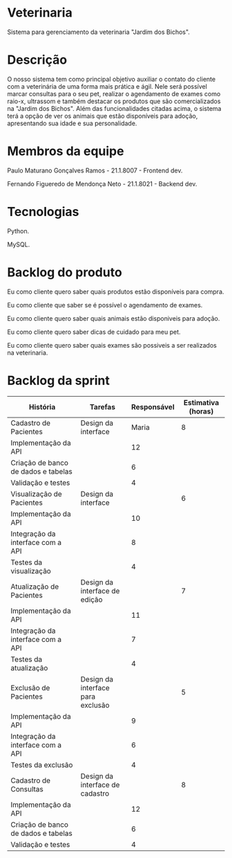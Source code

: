 # Veterinaria

Sistema para gerenciamento da veterinaria "Jardim dos Bichos".

# Descrição

O nosso sistema tem como principal objetivo auxiliar o contato do cliente com a veterinária de uma forma mais prática e ágil.
Nele será possível marcar consultas para o seu pet, realizar o agendamento de exames como raio-x, ultrassom e também destacar os produtos que são comercializados na "Jardim dos Bichos".
Além das funcionalidades citadas acima, o sistema terá a opção de ver os animais que estão disponíveis para adoção, apresentando sua idade e sua personalidade.

# Membros da equipe

Paulo Maturano Gonçalves Ramos - 21.1.8007 - Frontend dev.
<p>Fernando Figueredo de Mendonça Neto - 21.1.8021 - Backend dev.

# Tecnologias

Python.
<p>MySQL.

# Backlog do produto

Eu como cliente quero saber quais produtos estão disponíveis para compra.
<p> Eu como cliente que saber se é possível o agendamento de exames.
<p> Eu como cliente quero saber quais animais estão disponiveis para adoção.
<p> Eu como cliente quero saber dicas de cuidado para meu pet.
<p> Eu como cliente quero saber quais exames são possiveis a ser realizados na veterinaria.



# Backlog da sprint


|História|	Tarefas|	Responsável|	Estimativa (horas)|
|------------- | ------------- | ------------- | ------------- |
|Cadastro de Pacientes|	Design da interface|	Maria|	8|
Implementação da API|	|	12|
Criação de banco de dados e tabelas|	|	6|
Validação e testes|	|	4|
Visualização de Pacientes|	Design da interface|	|	6|
Implementação da API|	| 10|
Integração da interface com a API||	8|
Testes da visualização|	|	4|
Atualização de Pacientes|	Design da interface de edição|	|	7|
Implementação da API|	|	11|
Integração da interface com a API|	|	7|
Testes da atualização|	|	4|
Exclusão de Pacientes|	Design da interface para exclusão|	|	5|
Implementação da API|	|	9|
Integração da interface com a API|	|	6|
Testes da exclusão|	|	4|
Cadastro de Consultas|	Design da interface de cadastro|	|	8|
Implementação da API|	|	12|
Criação de banco de dados e tabelas|	|	6|
Validação e testes|	|	4|
